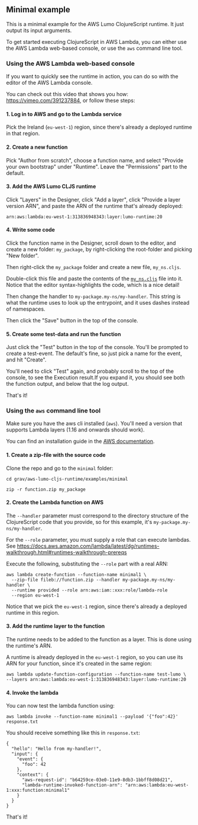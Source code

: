 ## Minimal example

This is a minimal example for the AWS Lumo ClojureScript runtime. It just output its input arguments.

To get started executing ClojureScript in AWS Lambda, you can either use the AWS Lambda web-based console, 
or use the `aws` command line tool.

### Using the AWS Lambda web-based console

If you want to quickly see the runtime in action, you can do so with the editor of the AWS Lambda console. 

You can check out this video that shows you how: https://vimeo.com/391237884, or follow these steps:

#### 1. Log in to AWS and go to the Lambda service 

Pick the Ireland (`eu-west-1`) region, since there's already a deployed runtime in that region.

#### 2. Create a new function 

Pick "Author from scratch", choose a function name, and select "Provide your own bootstrap" under "Runtime". Leave the "Permissions" part to the default.

#### 3. Add the AWS Lumo CLJS runtime

Click "Layers" in the Designer, click "Add a layer", click "Provide a layer version ARN", and paste the ARN of the runtime that's already deployed:

```
arn:aws:lambda:eu-west-1:313836948343:layer:lumo-runtime:20
````

#### 4. Write some code

Click the function name in the Designer, scroll down to the editor, and create a new folder: `my_package`, by right-clicking the root-folder and picking "New folder".

Then right-click the `my_package` folder and create a new file, `my_ns.cljs`. 

Double-click this file and paste the contents of the [`my_ns.cljs`](my_ns.cljs) file into it. Notice that the editor syntax-highlights the code, which is a nice detail!

Then change the handler to `my-package.my-ns/my-handler`. This string is what the runtime uses to look up the 
entrypoint, and it uses dashes instead of namespaces. 

Then click the "Save" button in the top of the console.

#### 5. Create some test-data and run the function

Just click the "Test" button in the top of the console. You'll be prompted to create a test-event. The default's fine, so just pick a name for the event, and hit "Create".

You'll need to click "Test" again, and probably scroll to the top of the console, to see the Execution result.If you expand it, you should see both the function output, and below that the log output.

That's it!

### Using the `aws` command line tool

Make sure you have the aws cli installed (`aws`). You'll need a version that supports Lambda layers
(1.16 and onwards should work). 

You can find an installation guide in the [AWS documentation](https://docs.aws.amazon.com/cli/latest/userguide/cli-chap-install.html).

#### 1. Create a zip-file with the source code

Clone the repo and go to the `minimal` folder:

```
cd grav/aws-lumo-cljs-runtime/examples/minimal

zip -r function.zip my_package
```

#### 2. Create the Lambda function on AWS

The `--handler` parameter must correspond to the directory structure of the ClojureScript code that you provide,
so for this example, it's `my-package.my-ns/my-handler`.

For the `--role` parameter, you must supply a role that can execute lambdas.
See https://docs.aws.amazon.com/lambda/latest/dg/runtimes-walkthrough.html#runtimes-walkthrough-prereqs

Execute the following, substituting the `--role` part with a real ARN:

```
aws lambda create-function --function-name minimal1 \
  --zip-file fileb://function.zip --handler my-package.my-ns/my-handler \
  --runtime provided --role arn:aws:iam::xxx:role/lambda-role
  --region eu-west-1
```

Notice that we pick the `eu-west-1` region, since there's already a deployed runtime in this region.

#### 3. Add the runtime layer to the function

The runtime needs to be added to the function as a layer. This is done using the runtime's ARN. 

A runtime is already deployed in the `eu-west-1` region, so you can use its ARN for your function, 
since it's created in the same region:

```
aws lambda update-function-configuration --function-name test-lumo \
--layers arn:aws:lambda:eu-west-1:313836948343:layer:lumo-runtime:20

```

#### 4. Invoke the lambda
You can now test the lambda function using:

```
aws lambda invoke --function-name minimal1 --payload '{"foo":42}' response.txt
```

You should receive something like this in `response.txt`:

```
{
  "hello": "Hello from my-handler!",
  "input": {
    "event": {
      "foo": 42
    },
    "context": {
      "aws-request-id": "b64259ce-03e0-11e9-8db3-1bbff8d08d21",
      "lambda-runtime-invoked-function-arn": "arn:aws:lambda:eu-west-1:xxx:function:minimal1"
    }
  }
}
```

That's it!
